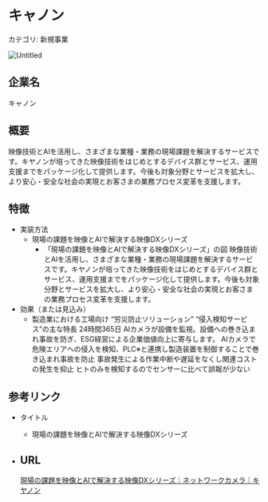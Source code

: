 # キャノン

カテゴリ: 新規事業

![Untitled](%E3%82%AD%E3%83%A3%E3%83%8E%E3%83%B3%20c1b435b53299438fab44ee4cd6ad09f7/Untitled.png)

## 企業名

キャノン

## 概要

映像技術とAIを活用し、さまざまな業種・業務の現場課題を解決するサービスです。キヤノンが培ってきた映像技術をはじめとするデバイス群とサービス、運用支援までをパッケージ化して提供します。今後も対象分野とサービスを拡大し、より安心・安全な社会の実現とお客さまの業務プロセス変革を支援します。

## 特徴

- 実装方法
    - 現場の課題を映像とAIで解決する映像DXシリーズ
        - 「現場の課題を映像とAIで解決する映像DXシリーズ」の図
        映像技術とAIを活用し、さまざまな業種・業務の現場課題を解決するサービスです。キヤノンが培ってきた映像技術をはじめとするデバイス群とサービス、運用支援までをパッケージ化して提供します。今後も対象分野とサービスを拡大し、より安心・安全な社会の実現とお客さまの業務プロセス変革を支援します。
- 効果（または見込み）
    - 製造業における工場向け “労災防止ソリューション”
    “侵入検知サービス”の主な特長
    24時間365日 AIカメラが設備を監視。設備への巻き込まれ事故を防ぎ、ESG経営による企業価値向上に寄与します。
    AIカメラで危険エリアへの侵入を検知、PLC※と連携し製造装置を制御することで巻き込まれ事故を防止
    事故発生による作業中断や遅延をなくし関連コストの発生を抑止
    ヒトのみを検知するのでセンサーに比べて誤報が少ない

## 参考リンク

- タイトル
    - 現場の課題を映像とAIで解決する映像DXシリーズ
- URL
    - 
    
    [現場の課題を映像とAIで解決する映像DXシリーズ｜ネットワークカメラ｜キヤノン](https://canon.jp/business/solution/networkcamera/lineup/management/image-dx)